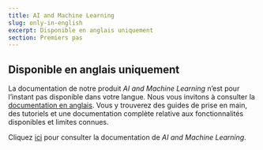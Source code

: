 ```yaml
---
title: AI and Machine Learning
slug: only-in-english
excerpt: Disponible en anglais uniquement
section: Premiers pas
---
```


## Disponible en anglais uniquement

La documentation de notre produit *AI and Machine Learning* n’est pour l’instant pas disponible dans votre langue. Nous vous invitons à consulter la [documentation en anglais](https://docs.ovh.com/gb/en/publiccloud/ai/).
Vous y trouverez des guides de prise en main, des tutoriels et une documentation complète relative aux fonctionnalités disponibles et limites connues.

Cliquez [ici](https://docs.ovh.com/gb/en/publiccloud/ai/) pour consulter la documentation de *AI and Machine Learning*.
